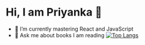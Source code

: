# Hi, I am Priyanka 🤠

- 🌱 I’m currently mastering React and JavaScript
- 💬 Ask me about books I am reading
[![Top Langs](https://github-readme-stats.vercel.app/api/top-langs/?username=goanpixie&layout=compact)](https://github.com/goanpixie/github-readme-stats)



